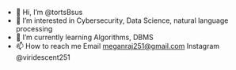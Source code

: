 - 👋 Hi, I’m @tortsBsus
- 👀 I’m interested in Cybersecurity, Data Science, natural language processing
- 🌱 I’m currently learning Algorithms, DBMS
- 📫 How to reach me Email meganraj251@gmail.com
                     Instagram @viridescent251

<!---
tortsBsus/tortsBsus is a ✨ special ✨ repository because its `README.md` (this file) appears on your GitHub profile.
You can click the Preview link to take a look at your changes.
--->
